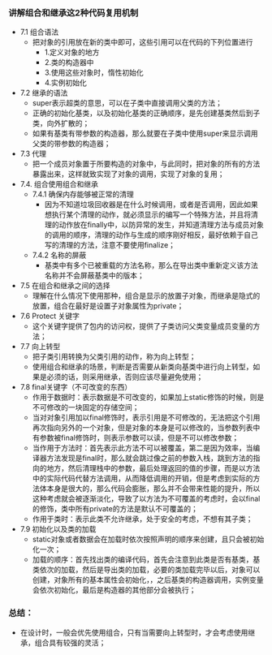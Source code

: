 ### 讲解组合和继承这2种代码复用机制
* 7.1 组合语法
  - 把对象的引用放在新的类中即可，这些引用可以在代码的下列位置进行
    * 1.定义对象的地方
    * 2.类的构造器中
    * 3.使用这些对象时，惰性初始化
    * 4.实例初始化
* 7.2 继承的语法
  - super表示超类的意思，可以在子类中直接调用父类的方法；
  - 正确的初始化基类，以及初始化基类的正确顺序，是先创建基类然后到子类，向外扩散的；
  - 如果有基类有带参数的构造器，那么就要在子类中使用super来显示调用父类的带参数的构造器；
* 7.3 代理
  - 把一个成员对象置于所要构造的对象中，与此同时，把对象的所有的方法暴露出来，这样就致实现了对象的调用，实现了对象的复用；
* 7.4. 组合使用组合和继承
  - 7.4.1 确保内存能够被正常的清理
    * 因为不知道垃圾回收器是在什么时候调用，或者是否调用，因此如果想执行某个清理的动作，就必须显示的编写一个特殊方法，并且将清理的动作放在finally中，以防异常的发生，并知道清理方法与成员对象的调用的顺序，清理的动作与生成的顺序刚好相反，最好依赖于自己写的清理的方法，注意不要使用finalize；
  - 7.4.2 名称的屏蔽
    * 基类中有多个已被重载的方法名称，那么在导出类中重新定义该方法名称并不会屏蔽基类中的版本；
* 7.5 在组合和继承之间的选择
  - 理解在什么情况下使用那种，组合是显示的放置子对象，而继承是隐式的放置，组合在最好是设置子对象属性为private；
* 7.6 Protect 关键字
  - 这个关键字提供了包内的访问权，提供了子类访问父类变量成员变量的方法；
* 7.7 向上转型
  - 把子类引用转换为父类引用的动作，称为向上转型；
  - 使用组合和继承的场景，判断是否需要从新类向基类中进行向上转型，如果是必须的话，则采用继承，否则应该尽量避免使用；
* 7.8 final关键字（不可改变的东西）
  - 作用于数据时：表示数据是不可改变的，如果加上static修饰的时候，则是不可修改的一块固定的存储空间；
  - 当对对象引用加以final修饰时，表示引用是不可修改的，无法把这个引用再次指向另外的一个对象，但是对象的本身是可以修改的，当参数列表中有参数被final修饰时，则表示参数可以读，但是不可以修改参数；
  - 当作用于方法时：首先表示此方法不可以被覆盖，第二是因为效率，当编译器方法发现是final时，那么就会跳过像之前的参数入栈，跳到方法的指向的地方，然后清理栈中的参数，最后处理返回的值的步骤，而是以方法中的实际代码代替方法调用，从而降低调用的开销，但是考虑到实际的方法体本身是很大的，那么代码会膨胀，那么并不会带来性能的提升，所以这种考虑就会被逐渐淡化，导致了以方法为不可覆盖的考虑时，会以final的修饰，类中所有private的方法是默认不可覆盖的；
  - 作用于类时：表示此类不允许继承，处于安全的考虑，不想有其子类；
* 7.9 初始化以及类的加载
  - static对象或者数据会在加载时依次按照声明的顺序来创建，且只会被初始化一次；
  - 加载的顺序：首先找出类的编译代码，首先会注意到此类是否有基类，基类依次的加载，然后是导出类的加载，必要的类加载完毕以后，对象可以创建，对象所有的基本属性会初始化，，之后基类的构造器调用，实例变量会依次初始化，最后是构造器的其他部分会被执行；<br>
### 总结：
* 在设计时，一般会优先使用组合，只有当需要向上转型时，才会考虑使用继承，组合具有较强的灵活；